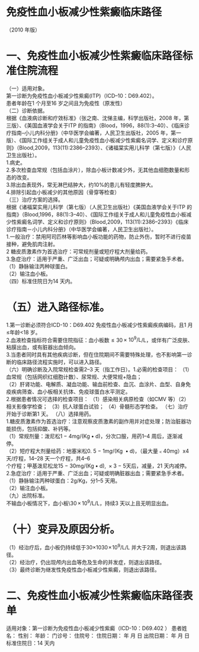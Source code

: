 # 免疫性血小板减少性紫癜临床路径  
（2010 年版）  
# 一、免疫性血小板减少性紫癜临床路径标准住院流程  
（一）适用对象。  
第一诊断为免疫性血小板减少性紫癜(ITP)（ICD–10：D69.402）。  
患者年龄在1 个月至16 岁之间且为免疫性（原发性）  
（二）诊断依据。  
根据《血液病诊断和疗效标准》（张之南、沈悌主编，科学出版社，2008 年，第三版）、《美国血液学会关于ITP 的指南》（Blood，1996，88(1):3–40）、《临床诊疗指南–小儿内科分册》（中华医学会编著，人民卫生出版社，2005 年，第一版）、《国际工作组关于成人和儿童免疫性血小板减少性紫癜名词学、定义和诊疗原则》（Blood,2009，113(11):2386–2393）、《诸福棠实用儿科学（第七版）》（人民卫生出版社）。  
1.病史。  
2.多次检查血常规（包括血涂片），除血小板计数减少外，无其他血细胞数量和形态的改变。  
3.除出血表现外，常无淋巴结肿大，约$10\%$的患儿有轻度脾肿大。  
4.排除引起血小板减少的其他原因（骨穿等检查）  
（三）治疗方案的选择。  
根据《诸福棠实用儿科学（第七版）（人民卫生出版社）《美国血液学会关于ITP 的指南》（Blood,1996，88(1):3–40）、《国际工作组关于成人和儿童免疫性血小板减少性紫癜名词学、定义和诊疗原则》（Blood,2009，113(11):2386–2393）《临床诊疗指南－小儿内科分册》（中华医学会编著，人民卫生出版社）。  
1.一般治疗：禁用阿司匹林等影响血小板功能的药物，防止外伤，暂时不进行疫苗接种，避免肌肉注射。  
2 糖皮质激素作为首选治疗：可常规剂量或短疗程大剂量给药。  
3.急症治疗：适用于严重、广泛出血；可疑或明确颅内出血；需要紧急手术者。  
（1）静脉输注丙种球蛋白。  
（2）输注血小板。  
（四）标准住院日为14 天内。  
# （五）进入路径标准。  
1.第一诊断必须符合ICD-10：D69.402 免疫性血小板减少性紫癜疾病编码，且1 月≤年龄<18 岁。  
2.血液检查指标符合需要住院指征：血小板数${\leqslant}30\,\times$ $10^{9}/\mathrm{L}$/L，或伴有广泛皮肤、粘膜出血，或有脏器出血倾向。  
3.当患者同时具有其他疾病诊断，但在住院期间不需要特殊处理，也不影响第一诊断的临床路径流程实施时，可以进入路径。  
（六）明确诊断及入院常规检查需2–3 天（指工作日）。1.必需的检查项目： （1）血常规（包括网织红细胞计数）、尿常规、大便常规$+$隐血；  
（2）肝肾功能、电解质、凝血功能、输血前检查、血沉、血涂片、血型、自身免疫疾病筛查、血小板相关抗体、免疫球蛋白水平测定。  
2.根据患者情况可选择的检查项目： （1）感染相关病原检查（如CMV 等）（2）相关影像学检查； （3）抗人球蛋白试验； （4）骨髓形态学检查。  （七）治疗开始于诊断第1 天。 （八）选择用药。  
1.糖皮质激素作为首选治疗：注意观察皮质激素的副作用并对症处理；防治脏器功能损伤，包括抑酸、补钙等。  
（1）常规剂量：泼尼松$\mathrm{1\mathrm{~-~}4m g/\left(K g\bullet d\right)}$，分次口服，用药1–4 周后，逐渐减停。  
（2）短疗程大剂量给药：地塞米松$0.\ 5\mathrm{~-~}1\mathrm{m}g/\left(\mathrm{Kg}\ \bullet\mathrm{d}\right)$，（最大量﹤40mg）x4 天/疗程，14–28 天一个疗程，共4–6  
个疗程；甲基泼尼松龙$15\mathrm{~-~}30\mathrm{mg}/\left(\mathrm{Kg}\bullet\mathrm{d}\right),\;\times3\mathrm{~-~}5$天后，减量，21 天内减停。  
2.急症治疗：适用于严重、广泛出血；可疑或明确脏器出血；需要紧急手术者。  
（1）静脉输注丙种球蛋白：$2\mathrm{g}/\mathrm{Kg}$，分1–5 天用。  
（2）输注血小板。  
（九）出院标准。  
不输血小板情况下，血小板${\setminus}30\,{\times}\,10^{9}/\mathrm{L}$/L，持续3 天以上且无明显出血。  
# （十）变异及原因分析。  
（1）经治疗后，血小板仍持续低于30×10$\mathrm{30\!\times\!10^{9}/L}$/L 并大于2周，则退出该路径。  
（2）经治疗，仍出现颅内出血等危及生命的并发症，则退出该路径。  
（3）最终诊断为继发性免疫性血小板减少性紫癜，则退出该路径。  
# 二、免疫性血小板减少性紫癜临床路径表单  
适用对象：第一诊断为免疫性血小板减少性紫癜（ICD-10：D69.402 ） 患者姓名：   性别：    年龄：     门诊号：  住院号：         住院日期：     年  月  日  出院日期：     年  月   日  标准住院日：14 天内  
